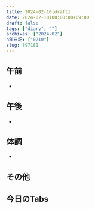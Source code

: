 ```yaml
---
title: 2024-02-10[draft]
date: 2024-02-10T00:00:00+09:00
draft: false
tags: ["diary", ""]
archives: ["2024-02"]
n年日記: ["0210"]
slug: 897181
---
```

## 午前
- 
## 午後
- 
## 体調
- 
## その他
## 今日のTabs